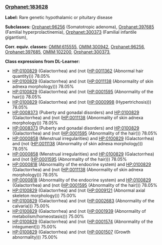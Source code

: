 
### [Orphanet:183628](http://www.orpha.net/ORDO/Orphanet_183628)
**Label:** Rare genetic hypothalamic or pituitary disease

**Subclasses:** [Orphanet:96256](http://www.orpha.net/ORDO/Orphanet_96256) (Somatotropic adenoma), [Orphanet:397685](http://www.orpha.net/ORDO/Orphanet_397685) (Familial  hyperprolactinemia), [Orphanet:300373](http://www.orpha.net/ORDO/Orphanet_300373) (Familial infantile gigantism), 

**Corr. equiv. classes:** [OMIM:615555](http://purl.obolibrary.org/obo/OMIM_615555), [OMIM:300942](http://purl.obolibrary.org/obo/OMIM_300942), [Orphanet:96256](http://www.orpha.net/ORDO/Orphanet_96256), [Orphanet:397685](http://www.orpha.net/ORDO/Orphanet_397685), [OMIM:102200](http://purl.obolibrary.org/obo/OMIM_102200), [Orphanet:300373](http://www.orpha.net/ORDO/Orphanet_300373), 

**Class expressions from DL-Learner:**

- [HP:0100829](http://purl.obolibrary.org/obo/HP_0100829) (Galactorrhea) and (not ([HP:0011362](http://purl.obolibrary.org/obo/HP_0011362) (Abnormal hair quantity))) 78.05%
- [HP:0100829](http://purl.obolibrary.org/obo/HP_0100829) (Galactorrhea) and (not ([HP:0011138](http://purl.obolibrary.org/obo/HP_0011138) (Abnormality of skin adnexa morphology))) 78.05%
- [HP:0100829](http://purl.obolibrary.org/obo/HP_0100829) (Galactorrhea) and (not ([HP:0001595](http://purl.obolibrary.org/obo/HP_0001595) (Abnormality of the hair))) 78.05%
- [HP:0100829](http://purl.obolibrary.org/obo/HP_0100829) (Galactorrhea) and (not ([HP:0000998](http://purl.obolibrary.org/obo/HP_0000998) (Hypertrichosis))) 78.05%
- [HP:0008373](http://purl.obolibrary.org/obo/HP_0008373) (Puberty and gonadal disorders) and [HP:0100829](http://purl.obolibrary.org/obo/HP_0100829) (Galactorrhea) and (not ([HP:0011138](http://purl.obolibrary.org/obo/HP_0011138) (Abnormality of skin adnexa morphology))) 78.05%
- [HP:0008373](http://purl.obolibrary.org/obo/HP_0008373) (Puberty and gonadal disorders) and [HP:0100829](http://purl.obolibrary.org/obo/HP_0100829) (Galactorrhea) and (not ([HP:0001595](http://purl.obolibrary.org/obo/HP_0001595) (Abnormality of the hair))) 78.05%
- [HP:0000858](http://purl.obolibrary.org/obo/HP_0000858) (Menstrual irregularities) and [HP:0100829](http://purl.obolibrary.org/obo/HP_0100829) (Galactorrhea) and (not ([HP:0011138](http://purl.obolibrary.org/obo/HP_0011138) (Abnormality of skin adnexa morphology))) 78.05%
- [HP:0000858](http://purl.obolibrary.org/obo/HP_0000858) (Menstrual irregularities) and [HP:0100829](http://purl.obolibrary.org/obo/HP_0100829) (Galactorrhea) and (not ([HP:0001595](http://purl.obolibrary.org/obo/HP_0001595) (Abnormality of the hair))) 78.05%
- [HP:0000818](http://purl.obolibrary.org/obo/HP_0000818) (Abnormality of the endocrine system) and [HP:0100829](http://purl.obolibrary.org/obo/HP_0100829) (Galactorrhea) and (not ([HP:0011138](http://purl.obolibrary.org/obo/HP_0011138) (Abnormality of skin adnexa morphology))) 78.05%
- [HP:0000818](http://purl.obolibrary.org/obo/HP_0000818) (Abnormality of the endocrine system) and [HP:0100829](http://purl.obolibrary.org/obo/HP_0100829) (Galactorrhea) and (not ([HP:0001595](http://purl.obolibrary.org/obo/HP_0001595) (Abnormality of the hair))) 78.05%
- [HP:0100829](http://purl.obolibrary.org/obo/HP_0100829) (Galactorrhea) and (not ([HP:0009121](http://purl.obolibrary.org/obo/HP_0009121) (Abnormal axial skeleton morphology))) 75.00%
- [HP:0100829](http://purl.obolibrary.org/obo/HP_0100829) (Galactorrhea) and (not ([HP:0002683](http://purl.obolibrary.org/obo/HP_0002683) (Abnormality of the calvaria))) 75.00%
- [HP:0100829](http://purl.obolibrary.org/obo/HP_0100829) (Galactorrhea) and (not ([HP:0001939](http://purl.obolibrary.org/obo/HP_0001939) (Abnormality of metabolism/homeostasis))) 75.00%
- [HP:0100829](http://purl.obolibrary.org/obo/HP_0100829) (Galactorrhea) and (not ([HP:0001574](http://purl.obolibrary.org/obo/HP_0001574) (Abnormality of the integument))) 75.00%
- [HP:0100829](http://purl.obolibrary.org/obo/HP_0100829) (Galactorrhea) and (not ([HP:0001507](http://purl.obolibrary.org/obo/HP_0001507) (Growth abnormality))) 75.00%


